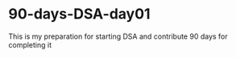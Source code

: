 # 90-days-DSA-day01
This is my preparation for starting DSA and contribute 90 days for completing it
